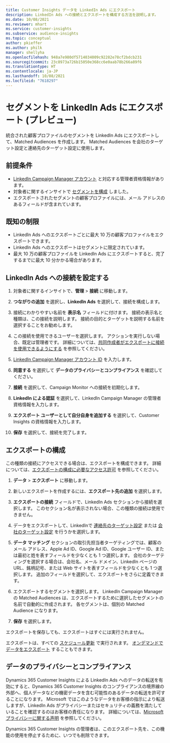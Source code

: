 ```yaml
---
title: Customer Insights データを LinkedIn Ads にエクスポート
description: LinkedIn Ads への接続とエクスポートを構成する方法を説明します。
ms.date: 10/08/2021
ms.reviewer: mhart
ms.service: customer-insights
ms.subservice: audience-insights
ms.topic: conceptual
author: pkieffer
ms.author: philk
manager: shellyha
ms.openlocfilehash: 948a7e980df5714034009c92282e78cf2bdcb231
ms.sourcegitcommit: 23c8973a726b15050e368cc6e0aab78b266a89f6
ms.translationtype: HT
ms.contentlocale: ja-JP
ms.lasthandoff: 10/08/2021
ms.locfileid: "7618297"
---
```

# <a name="export-segments-to-linkedin-ads-preview"></a>セグメントを LinkedIn Ads にエクスポート (プレビュー)

統合された顧客プロファイルのセグメントを LinkedIn Ads にエクスポートして、Matched Audiences を作成します。 Matched Audiences を会社のターゲット設定と連絡先のターゲット設定に使用します。

## <a name="prerequisites"></a>前提条件

-   [LinkedIn Campaign Manager アカウント](https://business.linkedin.com/marketing-solutions/ads) と対応する管理者資格情報があります。
-   対象者に関するインサイトで [セグメントを構成](segments.md) しました。
-   エクスポートされたセグメントの顧客プロファイルには、メール アドレスのあるフィールドが含まれています。

## <a name="known-limitations"></a>既知の制限

- LinkedIn Ads へのエクスポートごとに最大 10 万の顧客プロファイルをエクスポートできます。
- LinkedIn Ads へのエクスポートはセグメントに限定されています。
- 最大 10 万の顧客プロファイルを LinkedIn Ads にエクスポートすると、完了するまでに最大 10 分かかる場合があります。 

## <a name="set-up-the-connection-to-linkedin-ads"></a>LinkedIn Ads への接続を設定する

1. 対象者に関するインサイトで、**管理** > **接続** に移動します。

1. **つながりの追加** を選択し、**LinkedIn Ads** を選択して、接続を構成します。

1. 接続にわかりやすい名前を **表示名** フィールドに付けます。 接続の表示名と種類は、この接続を説明します。 接続の目的とターゲットを説明する名前を選択することをお勧めします。

1. この接続を使用できるユーザーを選択します。 アクションを実行しない場合、既定は管理者です。 詳細については、[共同作成者がエクスポートに接続を使用できるようにする](connections.md#allow-contributors-to-use-a-connection-for-exports) を参照してください。

1. [LinkedIn Campaign Manager アカウント ID](https://www.linkedin.com/help/lms/answer/a424270) を入力します。

1. **同意する** を選択して **データのプライバシーとコンプライアンス** を確認してください。

1. **接続** を選択して、Campaign Monitor への接続を初期化します。

1. **LinkedIn による認証** を選択して、LinkedIn Campaign Manager の管理者資格情報を入力します。

1. **エクスポート ユーザーとして自分自身を追加する** を選択して、Customer Insights の資格情報を入力します。

1. **保存** を選択して、接続を完了します。

## <a name="configure-an-export"></a>エクスポートの構成

この種類の接続にアクセスできる場合は、エクスポートを構成できます。 詳細については、[エクスポートの構成に必要なアクセス許可](export-destinations.md#set-up-a-new-export) を参照してください。

1. **データ** > **エクスポート** に移動します。

1. 新しいエクスポートを作成するには、**エクスポート先の追加** を選択します。

1. **エクスポートの接続** フィールドで、LinkedIn Ads セクションから接続を選択します。 このセクション名が表示されない場合、この種類の接続は使用できません。

1. データをエクスポートして、LinkedInで [連絡先のターゲット設定](https://business.linkedin.com/marketing-solutions/ad-targeting/contact-targeting) または [会社のターゲット設定](https://business.linkedin.com/marketing-solutions/ad-targeting/account-targeting) を行うかを選択します。 

1. **データ マッチング** セクションの取引先担当者ターゲティングでは、顧客のメール アドレス、Apple Ad ID、Google Ad ID、Google ユーザー ID、または最初と姓を表すフィールドを少なくとも 1 つ選択します。 会社のターゲティングを選択する場合は、会社名、メール ドメイン、LinkedIn ページの URL、銘柄記号、または Web サイトを表すフィールドを少なくとも 1 つ選択します。 追加のフィールドを選択して、エクスポートをさらに定義できます。 

1. エクスポートするセグメントを選択します。 LinkedIn Campaign Manager の Matched Audiences は、エクスポートするために選択したセグメントの名前で自動的に作成されます。 各セグメントは、個別の Matched Audience になります。 

1. **保存** を選択します。

エクスポートを保存しても、エクスポートはすぐには実行されません。

エクスポートは、すべての [スケジュール更新](system.md#schedule-tab) で実行されます。 [オンデマンドでデータをエクスポート](export-destinations.md#run-exports-on-demand) することもできます。 


## <a name="data-privacy-and-compliance"></a>データのプライバシーとコンプライアンス

Dynamics 365 Customer Insights による LinkedIn Ads へのデータの転送を有効にすると、Dynamics 365 Customer Insights のコンプライアンスの境界線の外部へ、個人データなどの機密データを含む可能性のあるデータの転送を許可することになります。 Microsoft ではこのようなデータをお客様の指示により転送しますが、LinkedIn Ads がプライバシーまたはセキュリティの義務を満たしていることを確認するのはお客様の責任になります。 詳細については、[Microsoft プライバシーに関する声明](https://go.microsoft.com/fwlink/?linkid=396732) を参照してください。

Dynamics 365 Customer Insights の管理者は、このエクスポート先を、この機能の使用を停止するために、いつでも削除できます。
